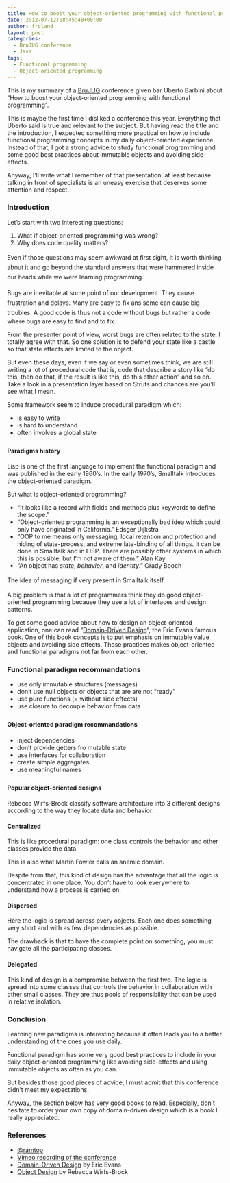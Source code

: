 ```yaml
---
title: How to boost your object-oriented programming with functional programming
date: 2012-07-12T08:45:48+00:00
author: froland
layout: post
categories:
  - BruJUG conference
  - Java
tags:
  - Functional programming
  - Object-oriented programming
---
```

This is my summary of a <a title="Brussels JUG website" href="http://www.brussels-jug.be/" target="_blank">BruJUG</a> conference given bar Uberto Barbini about &#8220;How to boost your object-oriented programming with functional programming&#8221;.

This is maybe the first time I disliked a conference this year. Everything that Uberto said is true and relevant to the subject. But having read the title and the introduction, I expected something more practical on how to include functional programming concepts in my daily object-oriented experience. Instead of that, I got a strong advice to study functional programming and some good best practices about immutable objects and avoiding side-effects.

Anyway, I&#8217;ll write what I remember of that presentation, at least because talking in front of specialists is an uneasy exercise that deserves some attention and respect.

### Introduction

Let&#8217;s start with two interesting questions:

  1. What if object-oriented programming was wrong?
  2. Why does code quality matters?

<span style="font-size:14px;line-height:23px;">Even if those questions may seem awkward at first sight, it is worth thinking about it and go beyond the standard answers that were hammered inside our heads while we were learning programming.</span>

<span style="font-size:14px;line-height:23px;">Bugs are inevitable at some point of our development. They cause frustration and delays. Many are easy to fix ans some can cause big troubles. </span>A good code is thus not a code without bugs but rather a code where bugs are easy to find and to fix.

From the presenter point of view, worst bugs are often related to the state. I totally agree with that. So one solution is to defend your state like a castle so that state effects are limited to the object.

But even these days, even if we say or even sometimes think, we are still writing a lot of procedural code that is, code that describe a story like &#8220;do this, then do that, if the result is like this, do this other action&#8221; and so on. Take a look in a presentation layer based on Struts and chances are you&#8217;ll see what I mean.

Some framework seem to induce procedural paradigm which:

  * is easy to write
  * is hard to understand
  * often involves a global state

### <span style="font-size:14px;line-height:23px;">Paradigms history</span>

Lisp is one of the first language to implement the functional paradigm and was published in the early 1960&#8217;s. In the early 1970&#8217;s, Smalltalk introduces the object-oriented paradigm.

But what is object-oriented programming?

  * &#8220;It looks like a record with fields and methods plus keywords to define the scope.&#8221;
  * &#8220;Object-oriented programming is an exceptionally bad idea which could only have originated in California.&#8221; Edsger Dijkstra
  * &#8220;OOP to me means only messaging, local retention and protection and hiding of state-process, and extreme late-binding of all things. It can be done in Smalltalk and in LISP. There are possibly other systems in which this is possible, but I&#8217;m not aware of them.&#8221; Alan Kay
  * &#8220;An object has _state_, _behavior_, and _identity_.&#8221; Grady Booch

<span style="font-size:14px;line-height:23px;">The idea of messaging if very present in Smalltalk itself.</span>

A big problem is that a lot of programmers think they do good object-oriented programming because they use a lot of interfaces and design patterns.

To get some good advice about how to design an object-oriented application, one can read &#8220;<a title="Domain-Driven Design book on Amazon" href="http://www.amazon.com/Domain-Driven-Design-Tackling-Complexity-Software/dp/0321125215/ref=sr_1_1?ie=UTF8&s=books&qid=1238687848&sr=8-1" target="_blank">Domain-Driven Design</a>&#8220;, the Eric Evan&#8217;s famous book. One of this book concepts is to put emphasis on immutable value objects and avoiding side effects. Those practices makes object-oriented and functional paradigms not far from each other.

### Functional paradigm recommandations

  * use only immutable structures (messages)
  * don&#8217;t use null objects or objects that are are not &#8220;ready&#8221;
  * use pure functions (= without side effects)
  * use closure to decouple behavior from data

### <span style="font-size:14px;line-height:23px;">Object-oriented paradigm recommandations<br /> </span>

  * inject dependencies
  * don&#8217;t provide getters fro mutable state
  * use interfaces for collaboration
  * create simple aggregates
  * use meaningful names

### <span style="font-size:14px;line-height:23px;">Popular object-oriented designs</span>

Rebecca Wirfs-Brock classify software architecture into 3 different designs according to the way they locate data and behavior:

#### Centralized

This is like procedural paradigm: one class controls the behavior and other classes provide the data.

This is also what Martin Fowler calls an anemic domain.

Despite from that, this kind of design has the advantage that all the logic is concentrated in one place. You don&#8217;t have to look everywhere to understand how a process is carried on.

#### Dispersed

Here the logic is spread across every objects. Each one does something very short and with as few dependencies as possible.

The drawback is that to have the complete point on something, you must navigate all the participating classes.

#### Delegated

This kind of design is a compromise between the first two. The logic is spread into some classes that controls the behavior in collaboration with other small classes. They are thus pools of responsibility that can be used in relative isolation.

### Conclusion

Learning new paradigms is interesting because it often leads you to a better understanding of the ones you use daily.

Functional paradigm has some very good best practices to include in your daily object-oriented programming like avoiding side-effects and using immutable objects as often as you can.

But besides those good pieces of advice, I must admit that this conference didn&#8217;t meet my expectations.

Anyway, the section below has very good books to read. Especially, don&#8217;t hesitate to order your own copy of domain-driven design which is a book I really appreciated.

### References

  * <a title="Uberto Barbini's Twitter account" href="https://twitter.com/#!/ramtop" target="_blank">@ramtop</a>
  * <a title="&quot;How to boost your OOP with FP&quot; conference video" href="http://vimeo.com/45010048" target="_blank">Vimeo recording of the conference</a>
  * <a title="Domain-Driven Design book on Amazon" href="http://www.amazon.com/Domain-Driven-Design-Tackling-Complexity-Software/dp/0321125215/ref=sr_1_1?ie=UTF8&s=books&qid=1238687848&sr=8-1" target="_blank">Domain-Driven Design</a> by Eric Evans
  * <a title="Object Design book on Amazon" href="http://www.amazon.com/Object-Design-Responsibilities-Collaborations-Addison-Wesley/dp/0201379430" target="_blank">Object Design</a> by Rebacca Wirfs-Brock